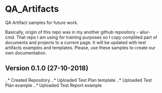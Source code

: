 # QA_Artifacts
QA Artifact samples for future work.

Basically, origin of this repo was in my another github repository - ailur-cmd. That repo I am using for training purposes so I copy complited part of documents and projects to a current page. 
It will be updated with test artifacts examples and templates.
Please, use these samples to create our own documentation.

Version 0.1.0 (27-10-2018)
--------------------------
..* Created Repository
..* Uploaded Test Plan template
..* Uploaded Test Plan example
..* Uploaded Test Report example

